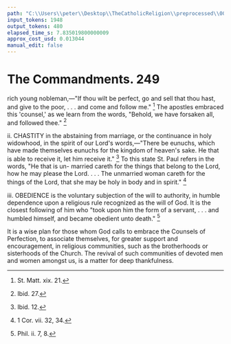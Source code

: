 ```yaml
---
path: "C:\\Users\\peter\\Desktop\\TheCatholicReligion\\preprocessed\\00266.jpg"
input_tokens: 1948
output_tokens: 480
elapsed_time_s: 7.835019800000009
approx_cost_usd: 0.013044
manual_edit: false
---
```

# The Commandments. 249

rich young nobleman,—"If thou wilt be perfect,
go and sell that thou hast, and give to the poor,
. . . and come and follow me." [^1] The apostles
embraced this 'counsel,' as we learn from the
words, "Behold, we have forsaken all, and
followed thee." [^2]

ii. CHASTITY in the abstaining from marriage,
or the continuance in holy widowhood, in the
spirit of our Lord's words,—"There be eunuchs,
which have made themselves eunuchs for the
kingdom of heaven's sake. He that is able to
receive it, let him receive it." [^3] To this state
St. Paul refers in the words, "He that is un-
married careth for the things that belong to the
Lord, how he may please the Lord. . . . The
unmarried woman careth for the things of the
Lord, that she may be holy in body and in
spirit." [^4]

iii. OBEDIENCE is the voluntary subjection of
the will to authority, in humble dependence upon
a religious rule recognized as the will of God. It
is the closest following of him who "took upon
him the form of a servant, . . . and humbled
himself, and became obedient unto death." [^5]

It is a wise plan for those whom God calls
to embrace the Counsels of Perfection, to
associate themselves, for greater support and
encouragement, in religious communities, such
as the brotherhoods or sisterhoods of the Church.
The revival of such communities of devoted
men and women amongst us, is a matter for
deep thankfulness.

[^1]: St. Matt. xix. 21.
[^2]: Ibid. 27.
[^3]: Ibid. 12.
[^4]: 1 Cor. vii. 32, 34.
[^5]: Phil. ii. 7, 8.